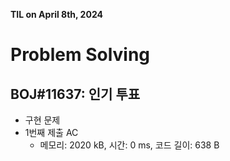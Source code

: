 **TIL on April 8th, 2024**

# Problem Solving
## BOJ#11637: 인기 투표
* 구현 문제
* 1번째 제출 AC
    - 메모리: 2020 kB, 시간: 0 ms, 코드 길이: 638 B

